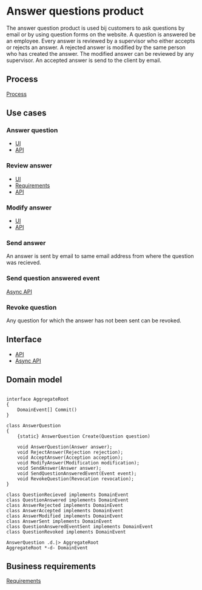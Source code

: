 # Answer questions product

The answer question product is used bij customers to ask questions by email or by using question forms on the website. 
A question is answered be an employee. 
Every answer is reviewed by a supervisor who either accepts or rejects an answer. 
A rejected answer is modified by the same person who has created the answer. 
The modified answer can be reviewed by any supervisor.
An accepted answer is send to the client by email.

## Process

[Process](living-documentation/process.bpmn)

## Use cases

### Answer question

* [UI](living-documentation/answer-question.user-task.yaml)
* [API](living-documentation/answer-question-user-task.openapi.yaml)

### Review answer

* [UI](living-documentation/review-answer.user-task.yaml)
* [Requirements](living-documentation/review-answer-user-task.bdd.feature)
* [API](living-documentation/review-answer-user-task.openapi.yaml)

### Modify answer

* [UI](living-documentation/modify-answer.user-task.yaml)
* [API](living-documentation/modify-answer-user-task.openapi.yaml)

### Send answer

An answer is sent by email to same email address from where the question was recieved.

### Send question answered event

[Async API](living-documentation/publish-asyncapi.yaml)

### Revoke question

Any question for which the answer has not been sent can be revoked.

## Interface

* [API](living-documentation/openapi.yaml)
* [Async API](living-documentation/subscribe-asyncapi.yaml)

## Domain model

```plantuml

interface AggregateRoot
{
    DomainEvent[] Commit()
}

class AnswerQuestion
{
    {static} AnswerQuestion Create(Question question)
    
    void AnswerQuestion(Answer answer);
    void RejectAnswer(Rejection rejection);
    void AcceptAnswer(Acception acception);
    void ModifyAnswer(Modification modification);
    void SendAnswer(Answer answer);
    void SendQuestionAnsweredEvent(Event event);
    void RevokeQuestion(Revocation revocation);
}

class QuestionRecieved implements DomainEvent
class QuestionAnswered implements DomainEvent
class AnswerRejected implements DomainEvent
class AnswerAccepted implements DomainEvent
class AnswerModified implements DomainEvent
class AnswerSent implements DomainEvent
class QuestionAnsweredEventSent implements DomainEvent
class QuestionRevoked implements DomainEvent

AnswerQuestion .d.|> AggregateRoot
AggregateRoot *-d- DomainEvent

```

## Business requirements

[Requirements](living-documentation/bdd.feature)